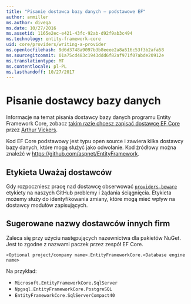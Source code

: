```yaml
---
title: "Pisanie dostawca bazy danych — podstawowe EF"
author: anmiller
ms.author: divega
ms.date: 10/27/2016
ms.assetid: 1165e2ec-e421-43fc-92ab-d92f9ab3c494
ms.technology: entity-framework-core
uid: core/providers/writing-a-provider
ms.openlocfilehash: 9d6d3748a9097b3b8eeee2a8a516c53f3b2afa58
ms.sourcegitcommit: 01a75cd483c1943ddd6f82af971f07abde20912e
ms.translationtype: MT
ms.contentlocale: pl-PL
ms.lasthandoff: 10/27/2017
---
```

# <a name="writing-a-database-provider"></a>Pisanie dostawcy bazy danych

Informacje na temat pisania dostawcy bazy danych programu Entity Framework Core, zobacz [takim razie chcesz zapisać dostawcę EF Core](https://blog.oneunicorn.com/2016/11/11/so-you-want-to-write-an-ef-core-provider/) przez [Arthur Vickers](https://github.com/ajcvickers).

Kod EF Core podstawowy jest typu open source i zawiera kilka dostawcy bazy danych, które mogą służyć jako odwołanie. Kod źródłowy można znaleźć w https://github.com/aspnet/EntityFramework.

## <a name="the-providers-beware-label"></a>Etykieta Uważaj dostawców

Gdy rozpoczniesz pracę nad dostawcę obserwować [ `providers-beware` ](https://github.com/aspnet/EntityFramework/labels/providers-beware) etykiety na naszych GitHub problemy i żądania ściągnięcia. Etykieta możemy służy do identyfikowania zmiany, które mogą mieć wpływ na dostawcy modułów zapisujących.

## <a name="suggested-naming-of-third-party-providers"></a>Sugerowane nazwy dostawców innych firm

Zaleca się przy użyciu następujących nazewnictwa dla pakietów NuGet. Jest to zgodne z nazwami paczek przez zespół EF Core.

`<Optional project/company name>.EntityFrameworkCore.<Database engine name>`

Na przykład:
* `Microsoft.EntityFrameworkCore.SqlServer`
* `Npgsql.EntityFrameworkCore.PostgreSQL`
* `EntityFrameworkCore.SqlServerCompact40`
